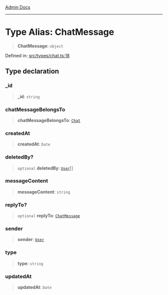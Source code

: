 [Admin Docs](/)

***

# Type Alias: ChatMessage

> **ChatMessage**: `object`

Defined in: [src/types/chat.ts:18](https://github.com/PalisadoesFoundation/talawa-admin/blob/main/src/types/chat.ts#L18)

## Type declaration

### \_id

> **\_id**: `string`

### chatMessageBelongsTo

> **chatMessageBelongsTo**: [`Chat`](Chat.md)

### createdAt

> **createdAt**: `Date`

### deletedBy?

> `optional` **deletedBy**: [`User`](../../User/type/type-aliases/User.md)[]

### messageContent

> **messageContent**: `string`

### replyTo?

> `optional` **replyTo**: [`ChatMessage`](ChatMessage.md)

### sender

> **sender**: [`User`](../../User/type/type-aliases/User.md)

### type

> **type**: `string`

### updatedAt

> **updatedAt**: `Date`
